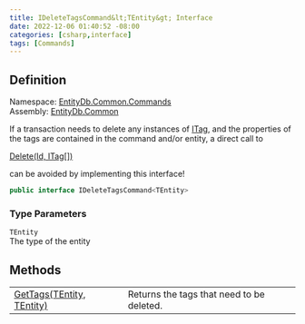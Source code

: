 ```yaml
---
title: IDeleteTagsCommand&lt;TEntity&gt; Interface
date: 2022-12-06 01:40:52 -08:00
categories: [csharp,interface]
tags: [Commands]
---
```


## Definition
Namespace: <a href='/posts/csharp.namespace.entitydb.common.commands/'>EntityDb.Common.Commands</a><br />
Assembly: <a href='/posts/csharp.assembly.entitydb.common/'>EntityDb.Common</a><br />

If a transaction needs to delete any instances of <a href='/posts/csharp.interface.entitydb.abstractions.tags.itag/'>ITag</a>, and the properties of the tags
are contained in the command and/or entity, a direct call to
<!--/posts/csharp.notimplemented.entitydb.abstractions.transactions.builders.itransactionbuilder-1.delete/--><a href='#'>Delete(Id, ITag[])</a>
can be avoided by implementing this interface!

```cs
public interface IDeleteTagsCommand<TEntity>
```
### Type Parameters
`TEntity`<br />The type of the entity
## Methods
<table><tr><td><!--/posts/csharp.notimplemented.entitydb.common.commands.ideletetagscommand-1.gettags/--><a href='#'>GetTags(TEntity, TEntity)</a></td><td>
Returns the tags that need to be deleted.
</td></tr></table>
